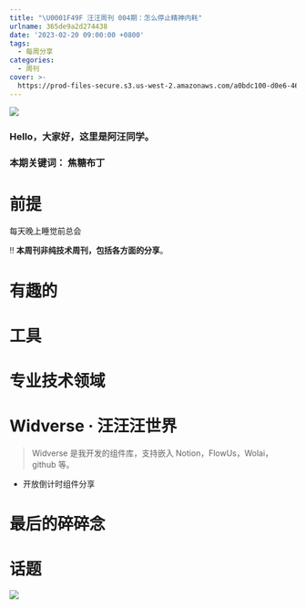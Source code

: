 ```yaml
---
title: "\U0001F49F 汪汪周刊 004期：怎么停止精神内耗"
urlname: 365de9a2d274438
date: '2023-02-20 09:00:00 +0800'
tags:
  - 每周分享
categories:
  - 周刊
cover: >-
  https://prod-files-secure.s3.us-west-2.amazonaws.com/a0bdc100-d0e6-4660-8a91-9071d9d01779/b3dcc974-bb70-4c35-90e9-7f1e6273387e/%E8%93%9D%E7%B2%89%E8%89%B2%E8%B7%B3%E8%9A%A4%E5%B8%82%E5%9C%BA%E7%9F%A2%E9%87%8F%E6%B4%BB%E5%8A%A8%E5%AE%A3%E4%BC%A0%E4%B8%AD%E6%96%87%E5%BE%AE%E4%BF%A1%E5%85%AC%E4%BC%97%E5%8F%B7%E5%B0%81%E9%9D%A2.png?X-Amz-Algorithm=AWS4-HMAC-SHA256&X-Amz-Content-Sha256=UNSIGNED-PAYLOAD&X-Amz-Credential=AKIAT73L2G45HZZMZUHI%2F20240105%2Fus-west-2%2Fs3%2Faws4_request&X-Amz-Date=20240105T060033Z&X-Amz-Expires=3600&X-Amz-Signature=0e01789498d35f9599d5c8f8997baca6ec9b67b495a2edaf986c7424b60b5d6e&X-Amz-SignedHeaders=host&x-id=GetObject
---
```


![](https://prod-files-secure.s3.us-west-2.amazonaws.com/a0bdc100-d0e6-4660-8a91-9071d9d01779/560bd117-80ad-4b0e-bac7-73a9319fe47e/IMG_5974.jpg?X-Amz-Algorithm=AWS4-HMAC-SHA256&X-Amz-Content-Sha256=UNSIGNED-PAYLOAD&X-Amz-Credential=AKIAT73L2G45HZZMZUHI%2F20240105%2Fus-west-2%2Fs3%2Faws4_request&X-Amz-Date=20240105T060036Z&X-Amz-Expires=3600&X-Amz-Signature=08d7820e01256037a1712df428d5b7e38d53338fc653edce92f5592d09c52e91&X-Amz-SignedHeaders=host&x-id=GetObject)

### Hello，大家好，这里是阿汪同学。

### 本期关键词： 焦糖布丁

# 前提

每天晚上睡觉前总会

‼️ **本周刊非纯技术周刊，包括各方面的分享**。

# 有趣的

# 工具

# 专业技术领域

# Widverse · 汪汪汪世界

> Widverse 是我开发的组件库，支持嵌入 Notion，FlowUs，Wolai，github 等。

- 开放倒计时组件分享

# 最后的碎碎念

# 话题

![](https://i.hd-r.cn/9f144b95fa5e7e2b4105f7bbd6a511e4.jpg)
